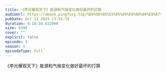 ```yaml
---
title: 《李光耀观天下》能源和气候变化做好最坏的打算
audioUrl: https://abook.pingfury.top/%E6%9D%8E%E5%85%89%E8%80%80%E8%A7%82%E5%A4%A9%E4%B8%8B-%E8%83%BD%E6%BA%90%E5%92%8C%E6%B0%94%E5%80%99%E5%8F%98%E5%8C%96%E5%81%9A%E5%A5%BD%E6%9C%80%E5%9D%8F%E7%9A%84%E6%89%93%E7%AE%97-21bx9mp0.mp3
pubDate: Oct 11 2024 13:55:19
duration: 0:18:10.632000
size: 6390
cover: ""
explicit: false
episode: 1
season: 1
episodeType: full
---
```

《李光耀观天下》能源和气候变化做好最坏的打算